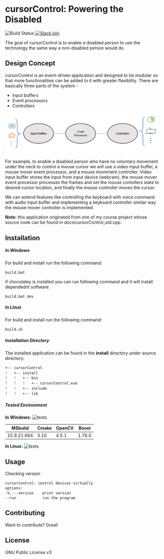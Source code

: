 # cursorControl: Powering the Disabled

![Build Status](https://github.com/nakib103/cursorControl/actions/workflows/cmake.yml/badge.svg)
[![Slack join](https://img.shields.io/badge/slack-join-green)](https://join.slack.com/t/cursorcontrolgroup/shared_invite/zt-qwzhxi4m-iNh3UmEdWQGDRcINwEd4EQ)

The goal of cursorControl is to enable a disabled person to use the technology the same way a non-disabled person would do. 

## Design Concept
cursorControl is an event-driven application and designed to be modular so that more functionalities can be added to it with greater flexibility. There are basically three parts of the system - 
- Input buffers
- Event processors
- Controllers

![Concept](docs\concept.JPG)

For example, to enable a disabled person who have no voluntary movement under the neck to control a mouse cursor we will use a video input buffer, a mouse mover event processor, and a mouse movement controller. Video input buffer stores the input from input device (webcam), the mouse mover event processor processes the frames and set the mouse contollers state to desired cursor location, and finally the mouse controller moves the cursor. 

We can extend features like controlling the keyboard with voice command with audio input buffer and implementing a keyboard controller similar way the mouse mover controller is implemented.

**Note:** this application originated from one of my course project whose source code can be found in docs\cursorControl_old.cpp.

## Installation
##### In Windows
For build and install run the following command:

```batch
build.bat
```

if chocolatey is installed you can run following command and it will install dependednt software:
```batch
build.bat dev
```

##### In Linux
For build and install run the following command:

```sh
build.sh
```

##### Installation Directory
The installed application can be found in the **install** directory under source directory.

```sh
+-- cursorControl
!   +-- install
!   !   +-- bin
!   !   !   +-- cursorControl.exe
!   !   +-- include
!   !   +-- lib
```

##### Tested Environment
**In Windows:**
![tests](https://img.shields.io/badge/test-1-yellow)

|MSbulid|Cmake|OpenCV|Boost|
|---|---|---|---|
|15.9.21.664|3.10|4.5.1|1.76.0|

**In Linux:**
![tests](https://img.shields.io/badge/test-none-red)
### 
## Usage
Checking version
```batch
cursorControl: control devices virtually
options:
-V, --version    print version
--run            run the program
```
## Contributing
Want to contribute? Great!
## License

GNU Public License v3